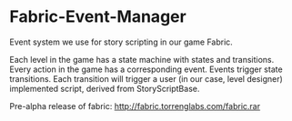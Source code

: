# Fabric-Event-Manager

Event system we use for story scripting in our game Fabric.

Each level in the game has a state machine with states and transitions.
Every action in the game has a corresponding event. Events trigger state transitions.
Each transition will trigger a user (in our case, level designer) implemented script, derived from StoryScriptBase.

Pre-alpha release of fabric:
http://fabric.torrenglabs.com/fabric.rar
